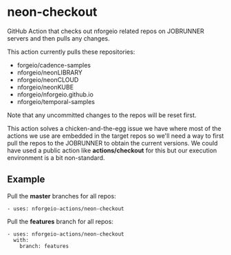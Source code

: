 # neon-checkout
GitHub Action that checks out nforgeio related repos on JOBRUNNER servers and then pulls any changes.

This action currently pulls these repositories:

* forgeio/cadence-samples
* nforgeio/neonLIBRARY
* nforgeio/neonCLOUD
* nforgeio/neonKUBE
* nforgeio/nforgeio.github.io
* nforgeio/temporal-samples

Note that any uncommitted changes to the repos will be reset first.

This action solves a chicken-and-the-egg issue we have where most of the actions we use are embedded in the target repos so we'll need a way to first pull the repos to the JOBRUNNER to obtain the current versions.  We could have used a public action like **actions/checkout** for this but our execution environment is a bit non-standard.

## Example

Pull the **master** branches for all repos:
```
- uses: nforgeio-actions/neon-checkout
```

Pull the **features** branch for all repos:
```
- uses: nforgeio-actions/neon-checkout
  with:
    branch: features
```
